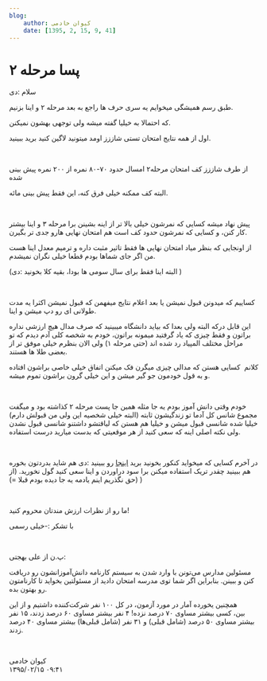 ```yaml
---
blog:
    author: کیوان خادمی
    date: [1395, 2, 15, 9, 41]
---
```

# پسا مرحله ۲

<div class="cnt">
<p>سلام :دی</p>
<p>طبق رسم همیشگی میخوایم یه سری حرف ها راجع به بعد مرحله ۲ و اینا بزنیم.</p>
<p>که احتمالا به خیلیا گفته میشه ولی توجهی بهشون نمیکنن.</p>
<p>اول از همه نتایج امتحان تستی شاززز اومد میتونید لاگین کنید برید ببینید.</p>
<p><br/></p>
<p>از طرف شاززز کف امتحان مرحله۲ امسال حدود ۷۰-۸۰ نمره از ۲۰۰ نمره پیش بینی شده</p>
<p>البته کف ممکنه خیلی فرق کنه، این فقط پیش بینی مائه.</p>
<p><br/></p>
<p>پیش نهاد میشه کسایی که نمرشون خیلی بالا تر از اینه بشینن برا مرحله ۳ و اینا بیشتر کار کنن، و کسایی که نمرشون حدود کف است هم امتحان نهایی هارو جدی تر بگیرن.</p>
<p>از اونجایی که بنظر میاد امتحان نهایی ها فقط تاثیر مثبت داره و ترمیم معدل اینا هست من اگر جای شماها بودم قطعا خیلی نگران نمیشدم.</p>
<p>(البته اینا فقط برای سال سومی ها بودا، بقیه کلا بخونید :دی‌‌ )</p>
<p><br/></p>
<p>کساییم که میدونن قبول نمیشن یا بعد اعلام نتایج میفهمن که قبول نمیشن اکثرا یه مدت طولانی ای رو دپ میشن و اینا.</p>
<p>این قابل درکه البته ولی بعدا که بیاید دانشگاه میبینید که صرف مدال هیچ ارزشی نداره براتون و فقط چیزی که یاد گرفتید میمونه براتون، خودم به شخصه کلی آدم دیدم که تو مراحل مختلف المپیاد رد شده اند (حتی مرحله ۱) ولی الان بنظرم خیلی موفق تر از بعضی طلا ها هستند.</p>
<p>کلانم  کسایی هستن که مدالی چیزی میگرن فک میکنن اتفاق خیلی خاصی براشون افتاده و به قول خودمون جو گیر میشن و این خیلی گرون براشون تموم میشه.</p>
<p><br/></p>
<p>خودم وقتی دانش آموز بودم یه جا مثله همین جا پست مرحله ۲ کذاشته بود و میگفت مجموع شانس کل آدما تو زندگیشون ثابته (البته خیلی شخصیه این ولی من قبولش دارم) خیلیا شده شانسی قبول میشن و خیلیا هم هستن که لیاقتشو داشتنو شانسی قبول نشدن ولی نکته اصلی اینه که سعی کنید از هر موقعیتی که بدست میارید درست استفاده.</p>
<p><br/></p>
<p>در آخرم کسایی که میخواید کنکور بخونید برید <a href="http://konkur.in/" target="_blank">اینجا</a> رو ببینید :دی هم شاید بدردتون بخوره هم ببینید چقدر تریک استفاده میکنن برا سود دراوردن و اینا سعی کنید گول نخورید. (از حق نگذریم اینم یادمه یه جا دیده بودم قبلا =)) )</p>
<p><br/></p>
<p>ما رو از نظرات ارزش مندتان محروم کنید!</p>
<p>با تشکر :-خیلی رسمی</p>
<p><br/></p>
<p>پ.ن از علی بهجتی:</p>
<p>مسئولین مدارس می‌تونن با وارد شدن به سیستم کارنامه دانش‌آموزانشون رو دریافت کنن و ببینن. بنابراین اگر شما توی مدرسه امتحان دادید از مسئولتین بخواید تا کارنامتون رو بهتون بده.</p>
<p>همچنین یخورده آمار در مورد آزمون، در کل ۱۰۰ نفر شرکت‌کننده داشتیم و از این بین، کسی بیشتر مساوی ۷۰ درصد نزده! ۴ نفر بیشتر مساوی ۶۰ درصد زدند، ۱۵ نفر بیشتر مساوی ۵۰ درصد (شامل قبلی‌) و ۳۱ نفر (شامل قبلی‌ها) بیشتر مساوی ۴۰ درصد زدند. </p>
<p><br/></p>
</div>

<div class="blog-info">
    <div class="blog-author">کیوان خادمی</div>
    <div class="blog-date">۱۳۹۵/۰۲/۱۵ ۰۹:۴۱</div>
</div>


